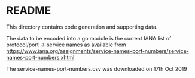 # README

This directory contains code generation and supporting data.

The data to be encoded into a go module is the current IANA list of protocol/port -> service names as available from
https://www.iana.org/assignments/service-names-port-numbers/service-names-port-numbers.xhtml

The service-names-port-numbers.csv was downloaded on 17th Oct 2019

